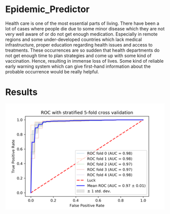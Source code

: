 # Epidemic_Predictor
Health care is one of the most essential parts of living. There have been a lot of cases where people die due to some minor disease which they are not very well aware of or do not get enough medication. Especially in remote regions and some under-developed countries which lack medical infrastructure, proper education regarding health issues and access to treatments. These occurrences are so sudden that health departments do not get enough time to plan strategies and come up with some kind of vaccination. Hence, resulting in immense loss of lives. Some kind of reliable early warning system which can give first-hand information about the probable occurrence would be really helpful.


# Results
![alt text](https://github.com/FalconMadhab/Epidemic_Predictor/blob/master/Test%20Data%20Set%20Availability%20with%20Test%20Results/ROC_stratified_kfold.png)
